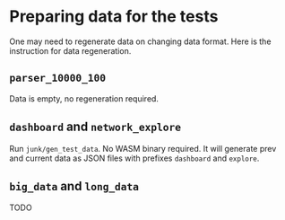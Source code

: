 # Preparing data for the tests

One may need to regenerate data on changing data format.  Here is the instruction for data regeneration.

## `parser_10000_100`

Data is empty, no regeneration required.

## `dashboard` and `network_explore`

Run `junk/gen_test_data`.  No WASM binary required.  It will generate prev and current data as JSON files
with prefixes `dashboard` and `explore`.

## `big_data` and `long_data`

TODO
